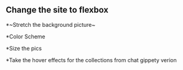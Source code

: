 ## Change the site to flexbox

\*~Stretch the background picture~

\*Color Scheme

\*Size the pics

\*Take the hover effects for the collections from chat gippety verion
